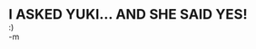 <font size="5"><b>I ASKED YUKI... AND SHE SAID YES!</b></font>
<br /><blink>:)</blink>
<br />-m
<br />